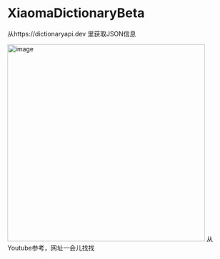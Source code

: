 # XiaomaDictionaryBeta
从https://dictionaryapi.dev 里获取JSON信息

<img width="442" alt="image" src="https://user-images.githubusercontent.com/86750390/235311089-a5de675d-0f2b-4f1b-9abb-b16ba26800b6.png">
从Youtube参考，网址一会儿找找
